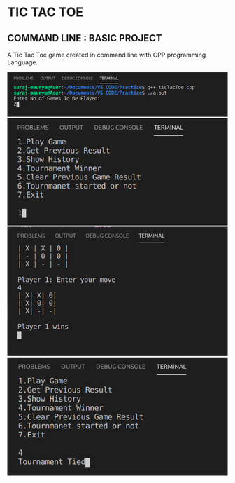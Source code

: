 # TIC TAC TOE
## COMMAND LINE : BASIC PROJECT
A Tic Tac Toe game created in command line with CPP programming Language.

![alt text](https://github.com/sumconsole/TicTacToe/blob/master/Screenshots/SS1.png)
![alt text](https://github.com/sumconsole/TicTacToe/blob/master/Screenshots/SS2.png)
![alt text](https://github.com/sumconsole/TicTacToe/blob/master/Screenshots/SS3.png)
![alt text](https://github.com/sumconsole/TicTacToe/blob/master/Screenshots/SS7.png)




